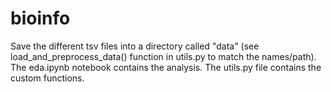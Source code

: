 # bioinfo

Save the different tsv files into a directory called "data" (see load_and_preprocess_data() function in utils.py to match the names/path).
The eda.ipynb notebook contains the analysis.
The utils.py file contains the custom functions. 
